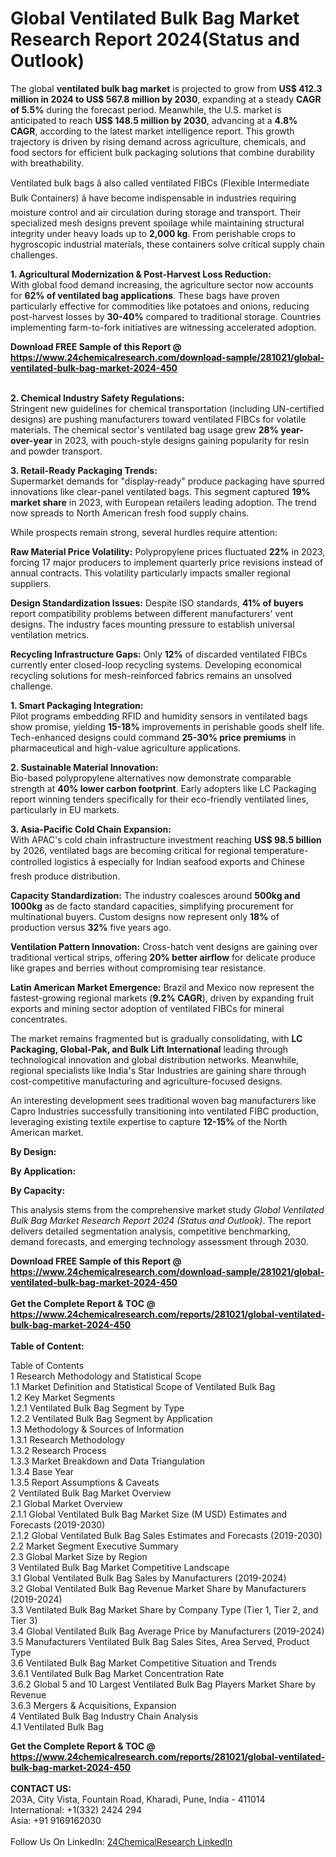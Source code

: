 <h1>Global Ventilated Bulk Bag Market Research Report 2024(Status and Outlook)</h1><p>The global <strong>ventilated bulk bag market</strong> is projected to grow from <strong>US$ 412.3 million in 2024 to US$ 567.8 million by 2030</strong>, expanding at a steady <strong>CAGR of 5.5%</strong> during the forecast period. Meanwhile, the U.S. market is anticipated to reach <strong>US$ 148.5 million by 2030</strong>, advancing at a <strong>4.8% CAGR</strong>, according to the latest market intelligence report. This growth trajectory is driven by rising demand across agriculture, chemicals, and food sectors for efficient bulk packaging solutions that combine durability with breathability.</p><p>Ventilated bulk bags â also called ventilated FIBCs (Flexible Intermediate Bulk Containers) â have become indispensable in industries requiring moisture control and air circulation during storage and transport. Their specialized mesh designs prevent spoilage while maintaining structural integrity under heavy loads up to <strong>2,000 kg</strong>. From perishable crops to hygroscopic industrial materials, these containers solve critical supply chain challenges.</p><p><strong>1. Agricultural Modernization &amp; Post-Harvest Loss Reduction:</strong><br>
With global food demand increasing, the agriculture sector now accounts for <strong>62% of ventilated bag applications</strong>. These bags have proven particularly effective for commodities like potatoes and onions, reducing post-harvest losses by <strong>30-40%</strong> compared to traditional storage. Countries implementing farm-to-fork initiatives are witnessing accelerated adoption.</p><div><b>Download FREE Sample of this Report @ 
            <a href="https://www.24chemicalresearch.com/download-sample/281021/global-ventilated-bulk-bag-market-2024-450">
            https://www.24chemicalresearch.com/download-sample/281021/global-ventilated-bulk-bag-market-2024-450</a></b></div><br><p><strong>2. Chemical Industry Safety Regulations:</strong><br>
Stringent new guidelines for chemical transportation (including UN-certified designs) are pushing manufacturers toward ventilated FIBCs for volatile materials. The chemical sector's ventilated bag usage grew <strong>28% year-over-year</strong> in 2023, with pouch-style designs gaining popularity for resin and powder transport.</p><p><strong>3. Retail-Ready Packaging Trends:</strong><br>
Supermarket demands for "display-ready" produce packaging have spurred innovations like clear-panel ventilated bags. This segment captured <strong>19% market share</strong> in 2023, with European retailers leading adoption. The trend now spreads to North American fresh food supply chains.</p><p>While prospects remain strong, several hurdles require attention:</p><p><strong>Raw Material Price Volatility:</strong> Polypropylene prices fluctuated <strong>22%</strong> in 2023, forcing 17 major producers to implement quarterly price revisions instead of annual contracts. This volatility particularly impacts smaller regional suppliers.</p><p><strong>Design Standardization Issues:</strong> Despite ISO standards, <strong>41% of buyers</strong> report compatibility problems between different manufacturers' vent designs. The industry faces mounting pressure to establish universal ventilation metrics.</p><p><strong>Recycling Infrastructure Gaps:</strong> Only <strong>12%</strong> of discarded ventilated FIBCs currently enter closed-loop recycling systems. Developing economical recycling solutions for mesh-reinforced fabrics remains an unsolved challenge.</p><p><strong>1. Smart Packaging Integration:</strong><br>
Pilot programs embedding RFID and humidity sensors in ventilated bags show promise, yielding <strong>15-18%</strong> improvements in perishable goods shelf life. Tech-enhanced designs could command <strong>25-30% price premiums</strong> in pharmaceutical and high-value agriculture applications.</p><p><strong>2. Sustainable Material Innovation:</strong><br>
Bio-based polypropylene alternatives now demonstrate comparable strength at <strong>40% lower carbon footprint</strong>. Early adopters like LC Packaging report winning tenders specifically for their eco-friendly ventilated lines, particularly in EU markets.</p><p><strong>3. Asia-Pacific Cold Chain Expansion:</strong><br>
With APAC's cold chain infrastructure investment reaching <strong>US$ 98.5 billion</strong> by 2026, ventilated bags are becoming critical for regional temperature-controlled logistics â especially for Indian seafood exports and Chinese fresh produce distribution.</p><p><strong>Capacity Standardization:</strong> The industry coalesces around <strong>500kg and 1000kg</strong> as de facto standard capacities, simplifying procurement for multinational buyers. Custom designs now represent only <strong>18%</strong> of production versus <strong>32%</strong> five years ago.</p><p><strong>Ventilation Pattern Innovation:</strong> Cross-hatch vent designs are gaining over traditional vertical strips, offering <strong>20% better airflow</strong> for delicate produce like grapes and berries without compromising tear resistance.</p><p><strong>Latin American Market Emergence:</strong> Brazil and Mexico now represent the fastest-growing regional markets (<strong>9.2% CAGR</strong>), driven by expanding fruit exports and mining sector adoption of ventilated FIBCs for mineral concentrates.</p><p>The market remains fragmented but is gradually consolidating, with <strong>LC Packaging, Global-Pak, and Bulk Lift International</strong> leading through technological innovation and global distribution networks. Meanwhile, regional specialists like India's Star Industries are gaining share through cost-competitive manufacturing and agriculture-focused designs.</p><p>An interesting development sees traditional woven bag manufacturers like Capro Industries successfully transitioning into ventilated FIBC production, leveraging existing textile expertise to capture <strong>12-15%</strong> of the North American market.</p><p><strong>By Design:</strong></p><p><strong>By Application:</strong></p><p><strong>By Capacity:</strong></p><p>This analysis stems from the comprehensive market study <em>Global Ventilated Bulk Bag Market Research Report 2024 (Status and Outlook)</em>. The report delivers detailed segmentation analysis, competitive benchmarking, demand forecasts, and emerging technology assessment through 2030.</p><div><b>Download FREE Sample of this Report @ 
            <a href="https://www.24chemicalresearch.com/download-sample/281021/global-ventilated-bulk-bag-market-2024-450">
            https://www.24chemicalresearch.com/download-sample/281021/global-ventilated-bulk-bag-market-2024-450</a></b></div><br><div><b>Get the Complete Report & TOC @ 
            <a href="https://www.24chemicalresearch.com/reports/281021/global-ventilated-bulk-bag-market-2024-450">
            https://www.24chemicalresearch.com/reports/281021/global-ventilated-bulk-bag-market-2024-450</a></b></div><br>
            <b>Table of Content:</b><p>Table of Contents<br />
 1 Research Methodology and Statistical Scope<br />
 1.1 Market Definition and Statistical Scope of Ventilated Bulk Bag<br />
 1.2 Key Market Segments<br />
 1.2.1 Ventilated Bulk Bag Segment by Type<br />
 1.2.2 Ventilated Bulk Bag Segment by Application<br />
 1.3 Methodology & Sources of Information<br />
 1.3.1 Research Methodology<br />
 1.3.2 Research Process<br />
 1.3.3 Market Breakdown and Data Triangulation<br />
 1.3.4 Base Year<br />
 1.3.5 Report Assumptions & Caveats<br />
 2 Ventilated Bulk Bag Market Overview<br />
 2.1 Global Market Overview<br />
 2.1.1 Global Ventilated Bulk Bag Market Size (M USD) Estimates and Forecasts (2019-2030)<br />
 2.1.2 Global Ventilated Bulk Bag Sales Estimates and Forecasts (2019-2030)<br />
 2.2 Market Segment Executive Summary<br />
 2.3 Global Market Size by Region<br />
 3 Ventilated Bulk Bag Market Competitive Landscape<br />
 3.1 Global Ventilated Bulk Bag Sales by Manufacturers (2019-2024)<br />
 3.2 Global Ventilated Bulk Bag Revenue Market Share by Manufacturers (2019-2024)<br />
 3.3 Ventilated Bulk Bag Market Share by Company Type (Tier 1, Tier 2, and Tier 3)<br />
 3.4 Global Ventilated Bulk Bag Average Price by Manufacturers (2019-2024)<br />
 3.5 Manufacturers Ventilated Bulk Bag Sales Sites, Area Served, Product Type<br />
 3.6 Ventilated Bulk Bag Market Competitive Situation and Trends<br />
 3.6.1 Ventilated Bulk Bag Market Concentration Rate<br />
 3.6.2 Global 5 and 10 Largest Ventilated Bulk Bag Players Market Share by Revenue<br />
 3.6.3 Mergers & Acquisitions, Expansion<br />
 4 Ventilated Bulk Bag Industry Chain Analysis<br />
 4.1 Ventilated Bulk Bag </p><div><b>Get the Complete Report & TOC @ 
            <a href="https://www.24chemicalresearch.com/reports/281021/global-ventilated-bulk-bag-market-2024-450">
            https://www.24chemicalresearch.com/reports/281021/global-ventilated-bulk-bag-market-2024-450</a></b></div><br><b>CONTACT US:</b><br>
            203A, City Vista, Fountain Road, Kharadi, Pune, India - 411014<br>
            International: +1(332) 2424 294<br>
            Asia: +91 9169162030 <br><br>
            Follow Us On LinkedIn: <a href="https://www.linkedin.com/company/24chemicalresearch/">24ChemicalResearch LinkedIn</a>